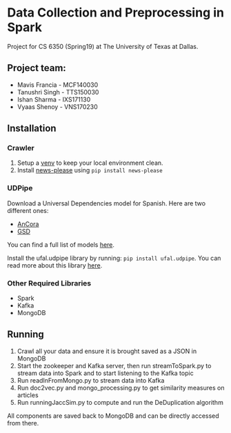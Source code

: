 # Data Collection and Preprocessing in Spark

Project for CS 6350 (Spring19) at The University of Texas at Dallas. 

## Project team: 
* Mavis Francia - MCF140030
* Tanushri Singh - TTS150030
* Ishan Sharma - IXS171130
* Vyaas Shenoy - VNS170230


## Installation

### Crawler

1. Setup a [venv](https://docs.python.org/3/library/venv.html) to keep your local environment clean. 
2. Install [news-please](https://github.com/fhamborg/news-please) using `pip install news-please` 

### UDPipe

Download a Universal Dependencies model for Spanish. Here are two different ones:
* [AnCora](https://lindat.mff.cuni.cz/repository/xmlui/bitstream/handle/11234/1-2898/spanish-ancora-ud-2.3-181115.udpipe?sequence=75&isAllowed=y)
* [GSD](https://lindat.mff.cuni.cz/repository/xmlui/bitstream/handle/11234/1-2898/spanish-gsd-ud-2.3-181115.udpipe?sequence=74&isAllowed=y)

You can find a full list of models [here](https://lindat.mff.cuni.cz/repository/xmlui/handle/11234/1-2898).

Install the ufal.udpipe library by running: `pip install ufal.udpipe`. You can read more about this library [here](https://pypi.org/project/ufal.udpipe/).

### Other Required Libraries

* Spark
* Kafka
* MongoDB

## Running

1. Crawl all your data and ensure it is brought saved as a JSON in MongoDB
3. Start the zookeeper and Kafka server, then run streamToSpark.py to stream data into Spark and to start listening to the Kafka topic
2. Run readInFromMongo.py to stream data into Kafka
4. Run doc2vec.py and mongo_processing.py to get similarity measures on articles
5. Run runningJaccSim.py to compute and run the DeDuplication algorithm 


All components are saved back to MongoDB and can be directly accessed from there.
